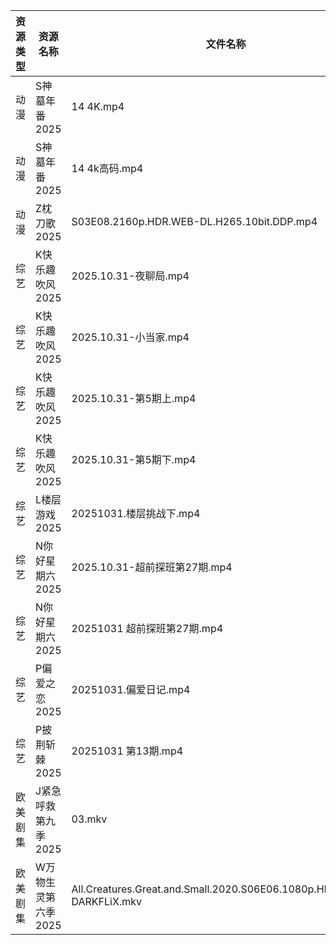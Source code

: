 | 资源类型 | 资源名称         | 文件名称                                                                   | 分享链接                                 | 更新时间                |
| ---- | ------------ | ---------------------------------------------------------------------- | ------------------------------------ | ------------------- |
| 动漫   | S神墓年番2025    | 14 4K.mp4                                                              | https://pan.quark.cn/s/06bfa06b8b35  | 2025-10-31 10:23:03 |
| 动漫   | S神墓年番2025    | 14 4k高码.mp4                                                            | https://pan.quark.cn/s/06bfa06b8b35  | 2025-10-31 10:23:00 |
| 动漫   | Z枕刀歌2025     | S03E08.2160p.HDR.WEB-DL.H265.10bit.DDP.mp4                             | https://pan.quark.cn/s/f52a0f306f79  | 2025-10-31 10:25:38 |
| 综艺   | K快乐趣吹风2025   | 2025.10.31-夜聊局.mp4                                                     | https://pan.quark.cn/s/2e73ee655d53  | 2025-10-31 13:28:40 |
| 综艺   | K快乐趣吹风2025   | 2025.10.31-小当家.mp4                                                     | https://pan.quark.cn/s/2e73ee655d53  | 2025-10-31 13:28:33 |
| 综艺   | K快乐趣吹风2025   | 2025.10.31-第5期上.mp4                                                    | https://pan.quark.cn/s/2e73ee655d53  | 2025-10-31 13:28:29 |
| 综艺   | K快乐趣吹风2025   | 2025.10.31-第5期下.mp4                                                    | https://pan.quark.cn/s/2e73ee655d53  | 2025-10-31 13:28:36 |
| 综艺   | L楼层游戏2025    | 20251031.楼层挑战下.mp4                                                     | https://pan.quark.cn/s/61232b4128de  | 2025-10-31 13:29:04 |
| 综艺   | N你好星期六2025   | 2025.10.31-超前探班第27期.mp4                                                | https://pan.quark.cn/s/7470ba1e3c80  | 2025-10-31 13:29:25 |
| 综艺   | N你好星期六2025   | 20251031  超前探班第27期.mp4                                                 | https://www.alipan.com/s/g3wrHTFCcWV | 2025-10-31 13:04:11 |
| 综艺   | P偏爱之恋2025    | 20251031.偏爱日记.mp4                                                      | https://pan.quark.cn/s/2023e0def11e  | 2025-10-31 10:29:11 |
| 综艺   | P披荆斩棘2025    | 20251031  第13期.mp4                                                     | https://pan.quark.cn/s/9ae1eb01008d  | 2025-10-31 13:30:02 |
| 欧美剧集 | J紧急呼救第九季2025 | 03.mkv                                                                 | https://pan.quark.cn/s/434ae231f0c8  | 2025-10-31 10:19:58 |
| 欧美剧集 | W万物生灵第六季2025 | All.Creatures.Great.and.Small.2020.S06E06.1080p.HDTV.H264-DARKFLiX.mkv | https://pan.quark.cn/s/6bed80ca39f7  | 2025-10-31 13:24:09 |
